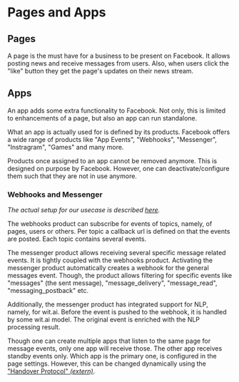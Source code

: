 # Pages and Apps

## Pages

A page is the must have for a business to be present on Facebook. It allows posting news and receive messages from users. Also, when users click the "like" button they get the page's updates on their news stream.

## Apps

An app adds some extra functionality to Facebook. Not only, this is limited to enhancements of a page, but also an app can run standalone.

What an app is actually used for is defined by its products. Facebook offers a wide range of products like "App Events", "Webhooks", "Messenger", "Instragram", "Games" and many more. 

Products once assigned to an app cannot be removed anymore. This is designed on purpose by Facebook. However, one can deactivate/configure them such that they are not in use anymore.

### Webhooks and Messenger

*The actual setup for our usecase is described [here](../setup_facebook/).*

The webhooks product can subscribe for events of topics, namely, of pages, users or others. Per topic a callback url is defined on that the events are posted. Each topic contains several events.

The messenger product allows receiving several specific message related events. It is tightly coupled with the webhooks product. Activating the messenger product automatically creates a webhook for the general messages event. Though, the product allows filtering for specific events like "messages" (the sent message), "message_delivery", "message_read", "messaging_postback" etc.

Additionally, the messenger product has integrated support for NLP, namely, for wit.ai. Before the event is pushed to the webhook, it is handled by some wit.ai model. The original event is enriched with the NLP processing result.

Though one can create multiple apps that listen to the same page for message events, only one app will receive those. The other app receives standby events only. Which app is the primary one, is configured in the page settings. However, this can be changed dynamically using the ["Handover Protocol" *(extern)*](https://developers.facebook.com/docs/messenger-platform/handover-protocol).

